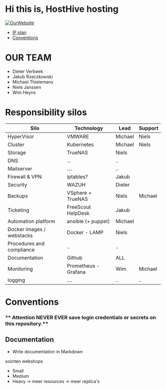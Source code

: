 # Hi this is, HostHive hosting

[![OurWebsite](https://img.shields.io/static/v1?label=Our&message=Website&color=blue)](https://projecthosting/)
- [IP plan](IPplan/ip.md)
- [Conventions](#conventions)

# OUR TEAM

- Dieter Verbeek
- Jakub Rzeczkowski
- Michael Thielemans
- Niels Janssen
- Wim Heyns


# Responsibility silos

| **Silo** | **Technology** | **Lead** | **Support** |
| ---|---|---|---|
| HyperVisor | VMWARE | Michael | Niels |
| Cluster | Kubernetes | Michael | Niels |
| Storage | TrueNAS | Niels |
| DNS | ...| .. |
| Mailserver | ....| ..|
| Firewall & VPN | iptables? |  Jakub  |
| Security | WAZUH | Dieter | 
| Backups | VSphere + TrueNAS | Niels | Michael |
| Ticketing | FreeScout HelpDesk | Jakub |
| Automation platform | ansible (+ puppet) | Michael |
| Docker images / webstacks | Docker - LAMP | Niels |
| Procedures and compliance| .. | .. |
| Documentation | Github | ALL |
| Monitoring | Prometheus  - Grafana | Wim | Michael |
| logging | ....| .. | .. |


# Conventions
### ** Attention NEVER EVER save login credentials or secrets on this repository.**

## Documentation
- Write documentation in Markdown





soorten webshops
- Small
- Medium
- Heavy -> meer resources -> meer replica's
